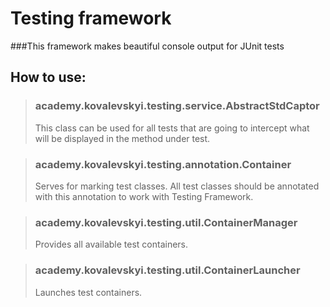 # Testing framework
###This framework makes beautiful console output for JUnit tests
## How to use:
> ### academy.kovalevskyi.testing.service.AbstractStdCaptor
>
> This class can be used for all tests that are going to intercept what will be displayed in the
> method under test.

> ### academy.kovalevskyi.testing.annotation.Container
> 
> Serves for marking test classes. All test classes should be annotated with this annotation
> to work with Testing Framework.

> ### academy.kovalevskyi.testing.util.ContainerManager
> 
> Provides all available test containers.

> ### academy.kovalevskyi.testing.util.ContainerLauncher
> 
> Launches test containers.